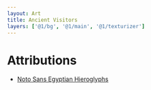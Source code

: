 ```yaml
---
layout: Art
title: Ancient Visitors
layers: ['@1/bg', '@1/main', '@1/texturizer']
---
```


# Attributions

- [Noto Sans Egyptian Hieroglyphs](https://fonts.google.com/noto/specimen/Noto+Sans+Egyptian+Hieroglyphs/about)